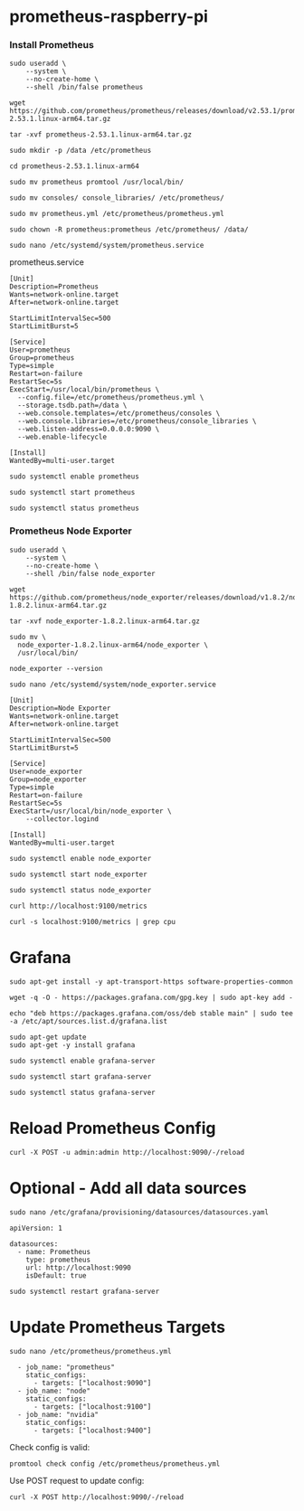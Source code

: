 # prometheus-raspberry-pi

### Install Prometheus

```
sudo useradd \
    --system \
    --no-create-home \
    --shell /bin/false prometheus
```

```
wget https://github.com/prometheus/prometheus/releases/download/v2.53.1/prometheus-2.53.1.linux-arm64.tar.gz

tar -xvf prometheus-2.53.1.linux-arm64.tar.gz

sudo mkdir -p /data /etc/prometheus

cd prometheus-2.53.1.linux-arm64

sudo mv prometheus promtool /usr/local/bin/

sudo mv consoles/ console_libraries/ /etc/prometheus/

sudo mv prometheus.yml /etc/prometheus/prometheus.yml

sudo chown -R prometheus:prometheus /etc/prometheus/ /data/

sudo nano /etc/systemd/system/prometheus.service
```

prometheus.service

```
[Unit]
Description=Prometheus
Wants=network-online.target
After=network-online.target

StartLimitIntervalSec=500
StartLimitBurst=5

[Service]
User=prometheus
Group=prometheus
Type=simple
Restart=on-failure
RestartSec=5s
ExecStart=/usr/local/bin/prometheus \
  --config.file=/etc/prometheus/prometheus.yml \
  --storage.tsdb.path=/data \
  --web.console.templates=/etc/prometheus/consoles \
  --web.console.libraries=/etc/prometheus/console_libraries \
  --web.listen-address=0.0.0.0:9090 \
  --web.enable-lifecycle

[Install]
WantedBy=multi-user.target
```

```
sudo systemctl enable prometheus

sudo systemctl start prometheus

sudo systemctl status prometheus
```

### Prometheus Node Exporter

```
sudo useradd \
    --system \
    --no-create-home \
    --shell /bin/false node_exporter
```

```
wget https://github.com/prometheus/node_exporter/releases/download/v1.8.2/node_exporter-1.8.2.linux-arm64.tar.gz

tar -xvf node_exporter-1.8.2.linux-arm64.tar.gz

sudo mv \
  node_exporter-1.8.2.linux-arm64/node_exporter \
  /usr/local/bin/

node_exporter --version
```

```
sudo nano /etc/systemd/system/node_exporter.service
```

```
[Unit]
Description=Node Exporter
Wants=network-online.target
After=network-online.target

StartLimitIntervalSec=500
StartLimitBurst=5

[Service]
User=node_exporter
Group=node_exporter
Type=simple
Restart=on-failure
RestartSec=5s
ExecStart=/usr/local/bin/node_exporter \
    --collector.logind

[Install]
WantedBy=multi-user.target
```

```
sudo systemctl enable node_exporter

sudo systemctl start node_exporter

sudo systemctl status node_exporter

curl http://localhost:9100/metrics

curl -s localhost:9100/metrics | grep cpu
```

# Grafana

`sudo apt-get install -y apt-transport-https software-properties-common`

`wget -q -O - https://packages.grafana.com/gpg.key | sudo apt-key add -`

```
echo "deb https://packages.grafana.com/oss/deb stable main" | sudo tee -a /etc/apt/sources.list.d/grafana.list
```

```
sudo apt-get update
sudo apt-get -y install grafana
```

`sudo systemctl enable grafana-server`

`sudo systemctl start grafana-server`

`sudo systemctl status grafana-server`

# Reload Prometheus Config

`curl -X POST -u admin:admin http://localhost:9090/-/reload`

# Optional - Add all data sources

`sudo nano /etc/grafana/provisioning/datasources/datasources.yaml`

```
apiVersion: 1

datasources:
  - name: Prometheus
    type: prometheus
    url: http://localhost:9090
    isDefault: true
```

`sudo systemctl restart grafana-server`

# Update Prometheus Targets

`sudo nano /etc/prometheus/prometheus.yml`

```
  - job_name: "prometheus"
    static_configs:
      - targets: ["localhost:9090"]
  - job_name: "node"
    static_configs:
      - targets: ["localhost:9100"]
  - job_name: "nvidia"
    static_configs:
      - targets: ["localhost:9400"]

```

Check config is valid:

`promtool check config /etc/prometheus/prometheus.yml`

Use POST request to update config:

`curl -X POST http://localhost:9090/-/reload`
